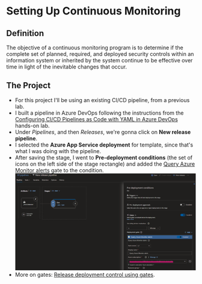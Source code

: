 # Setting Up Continuous Monitoring

## Definition

The objective of a continuous monitoring program is to determine if the complete set of planned, required, and deployed security controls within an information system or inherited by the system continue to be effective over time in light of the inevitable changes that occur.

## The Project

- For this project I'll be using an existing CI/CD pipeline, from a previous lab.
- I built a pipeline in Azure DevOps following the instructions from the [Configuring CI/CD Pipelines as Code with YAML in Azure DevOps](https://azuredevopslabs.com/labs/azuredevops/yaml/) hands-on lab.
- Under *Pipelines*, and then *Releases*, we're gonna click on **New release pipeline**.
- I selected the **Azure App Service deployment** for template, since that's what I was doing with the pipeline.
- After saving the stage, I went to **Pre-deployment conditions** (the set of icons on the left side of the stage rectangle) and added the [Query Azure Monitor alerts](https://docs.microsoft.com/en-us/azure/devops/pipelines/tasks/utility/azure-monitor?view=azure-devops) gate to the condition.
![gate](project4_predeployment.png)
- More on gates: [Release deployment control using gates](https://docs.microsoft.com/en-us/azure/devops/pipelines/release/approvals/gates?view=azure-devops).
